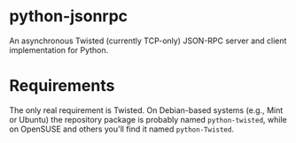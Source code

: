 python-jsonrpc
==============

An asynchronous Twisted (currently TCP-only) JSON-RPC server and client implementation for Python.

Requirements
============

The only real requirement is Twisted. On Debian-based systems (e.g., Mint or Ubuntu) the repository
package is probably named `python-twisted`, while on OpenSUSE and others you'll find it named
`python-Twisted`.
